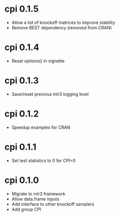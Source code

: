 
# cpi 0.1.5
* Allow a list of knockoff matrices to improve stability
* Remove BEST dependency (removed from CRAN)

# cpi 0.1.4
* Reset options() in vignette

# cpi 0.1.3
* Save/reset previous mlr3 logging level

# cpi 0.1.2
* Speedup examples for CRAN 

# cpi 0.1.1
* Set test statistics to 0 for CPI=0

# cpi 0.1.0
* Migrate to mlr3 framework
* Allow data.frame inputs
* Add interface to other knockoff samplers
* Add group CPI